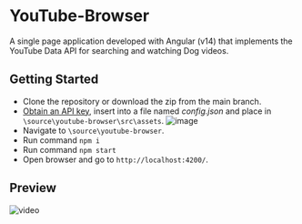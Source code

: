 # YouTube-Browser
A single page application developed with Angular (v14) that implements the YouTube Data API for searching and watching Dog videos.

## Getting Started

- Clone the repository or download the zip from the main branch.
- [Obtain an API key](https://cloud.google.com/docs/authentication/api-keys#create), insert into a file named _config.json_ and place in `\source\youtube-browser\src\assets`.
![image](https://user-images.githubusercontent.com/83884673/210089432-dadfb78c-b9b8-46e6-8583-1d2346185949.png)
- Navigate to `\source\youtube-browser`.
- Run command `npm i`
- Run command `npm start`
- Open browser and go to `http://localhost:4200/`.

## Preview

![video](https://user-images.githubusercontent.com/83884673/202920271-c3a948cd-01d5-4b79-bdd6-cc31749d0f26.gif)
